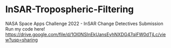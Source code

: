 # InSAR-Tropospheric-Filtering
NASA Space Apps Challenge 2022 - InSAR Change Detectives Submission
Run my code here! https://drive.google.com/file/d/1Ol0NSInEkUansEyhNXDG47qiFW0dTjLc/view?usp=sharing 
